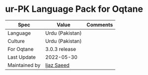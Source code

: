 # ur-PK Language Pack for Oqtane

| Spec          | Value                                       | Comments |
| ------------- | ------------------------------------------- | -------- |
| Language      | Urdu (Pakistan)                             |
| Culture       | Urdu (Pakistan)                             |
| For Oqtane    | 3.0.3 release                               |
| Last Update   | 2022-05-30                                  |
| Maintained by | [Ijaz Saeed](https://github.com/ijaz-saeed) |
